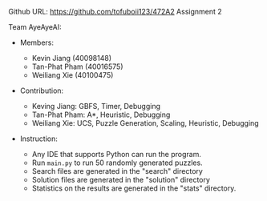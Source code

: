 Github URL: https://github.com/tofuboii123/472A2 
Assignment 2

Team AyeAyeAI:
* Members:
  * Kevin Jiang (40098148)
  * Tan-Phat Pham (40016575)
  * Weiliang Xie (40100475)

* Contribution: 
  * Keving Jiang: GBFS, Timer, Debugging 
  * Tan-Phat Pham: A*, Heuristic, Debugging
  * Weiliang Xie: UCS, Puzzle Generation, Scaling, Heuristic, Debugging  

* Instruction: 
  * Any IDE that supports Python can run the program.
  * Run `main.py` to run 50 randomly generated puzzles.
  * Search files are generated in	the "search" directory
  * Solution files are generated in the "solution" directory
  * Statistics on the results are generated in the "stats" directory.

